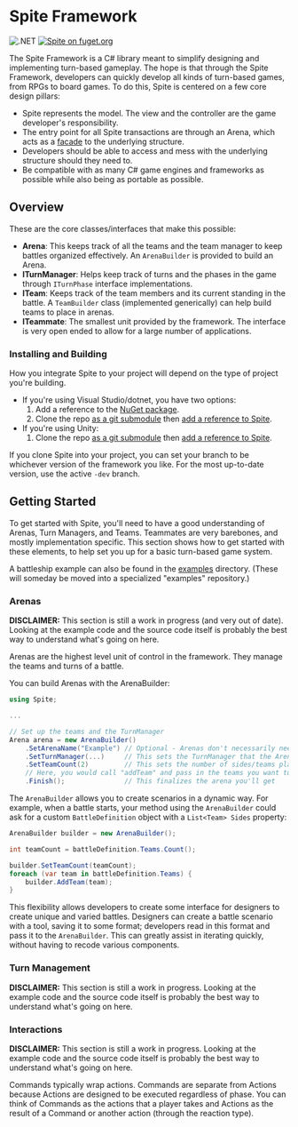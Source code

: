 # Spite Framework
![.NET](https://github.com/greenstack/spite-framework/workflows/.NET/badge.svg)
[![Spite on fuget.org](https://www.fuget.org/packages/Spite/badge.svg)](https://www.fuget.org/packages/Spite)

The Spite Framework is a C# library meant to simplify designing and
implementing turn-based gameplay. The hope is that through the Spite Framework,
developers can quickly develop all  kinds of turn-based games, from RPGs to
board games. To do this, Spite is centered on a few core design pillars:
 - Spite represents the model. The view and the controller are the game
 developer's responsibility.
 - The entry point for all Spite transactions are through an Arena, which acts
 as a [facade](https://en.wikipedia.org/wiki/Facade_pattern) to the underlying
 structure.
 - Developers should be able to access and mess with the underlying structure
 should they need to.
 - Be compatible with as many C# game engines and frameworks as possible while
 also being as portable as possible.

## Overview
These are the core classes/interfaces that make this possible:
 - **Arena**: This keeps track of all the teams and the team manager to keep battles organized effectively. An `ArenaBuilder` is provided to build an Arena.
 - **ITurnManager**: Helps keep track of turns and the phases in the game through `ITurnPhase` interface implementations.
 - **ITeam**: Keeps track of the team members and its current standing in the battle. A `TeamBuilder` class (implemented generically) can help build teams to place in arenas.
 - **ITeammate**: The smallest unit provided by the framework. The interface is very open ended to allow for a large number of applications.

### Installing and Building
How you integrate Spite to your project will depend on the type of project you're building.
* If you're using Visual Studio/dotnet, you have two options:
    1. Add a reference to the [NuGet package](https://www.nuget.org/packages/Spite/#).
    2. Clone the repo [as a git submodule](https://git-scm.com/book/en/v2/Git-Tools-Submodules) then [add a reference to Spite](https://docs.microsoft.com/en-us/dotnet/core/tools/dotnet-add-reference).
* If you're using Unity:
    1. Clone the repo [as a git submodule](https://git-scm.com/book/en/v2/Git-Tools-Submodules) then [add a reference to Spite](https://docs.microsoft.com/en-us/dotnet/core/tools/dotnet-add-reference).

If you clone Spite into your project, you can set your branch to be whichever version of the framework you like. For the most up-to-date version, use the active `-dev` branch.

## Getting Started
To get started with Spite, you'll need to have a good understanding of Arenas, Turn Managers, and Teams. Teammates are very barebones, and mostly implementation specific. This section shows how to get started with these elements, to help set you up for a basic turn-based game system.

A battleship example can also be found in the [examples](examples) directory.
(These will someday be moved into a specialized "examples" repository.)
 
### Arenas
**DISCLAIMER:** This section is still a work in progress (and very out of date). Looking at the example code and the source code itself is probably the best way to understand what's going on here.

Arenas are the highest level unit of control in the framework. They manage the teams and turns of a battle.
 
You can build Arenas with the ArenaBuilder:
```csharp
using Spite;

...

// Set up the teams and the TurnManager
Arena arena = new ArenaBuilder()
    .SetArenaName("Example") // Optional - Arenas don't necessarily need names
    .SetTurnManager(...)     // This sets the TurnManager that the Arena will use to manage the battle
    .SetTeamCount(2)         // This sets the number of sides/teams playing in the game
    // Here, you would call "addTeam" and pass in the teams you want to add
    .Finish();               // This finalizes the arena you'll get
```
The `ArenaBuilder` allows you to create scenarios in a dynamic way. For example, when a battle starts, your method using the `ArenaBuilder` could
ask for a custom `BattleDefinition` object with a `List<Team> Sides` property:
```csharp
ArenaBuilder builder = new ArenaBuilder();

int teamCount = battleDefinition.Teams.Count();

builder.SetTeamCount(teamCount);
foreach (var team in battleDefinition.Teams) {
    builder.AddTeam(team);
}
```
This flexibility allows developers to create some interface for designers to create unique and varied battles. Designers can create a battle scenario with a tool, saving it to some format; developers read in this format and pass it to the `ArenaBuilder`. This can greatly assist in iterating quickly, without having to recode various components.

### Turn Management
**DISCLAIMER:** This section is still a work in progress. Looking at the example code and the source code itself is probably the best way to understand what's going on here.

### Interactions
**DISCLAIMER:** This section is still a work in progress. Looking at the example code and the source code itself is probably the best way to understand what's going on here.

Commands typically wrap actions. Commands are separate from Actions because
Actions are designed to be executed regardless of phase. You can think of
Commands as the actions that a player takes and Actions as the result of a
Command or another action (through the reaction type).
